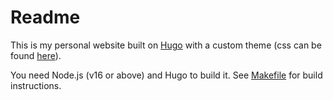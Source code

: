 # Readme

This is my personal website built on [Hugo](https://gohugo.io/) with a custom theme (css can be found [here](./styles)).

You need Node.js (v16 or above) and Hugo to build it. See [Makefile](Makefile) for build instructions.
